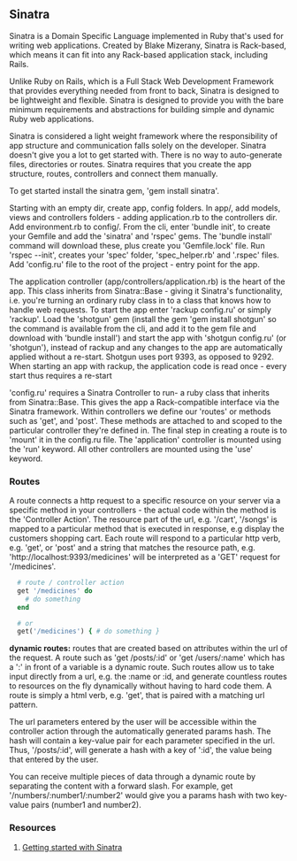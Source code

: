 ## Sinatra

Sinatra is a Domain Specific Language implemented in Ruby that's used for writing web applications. Created by Blake Mizerany, Sinatra is Rack-based, which means it can fit into any Rack-based application stack, including Rails.

Unlike Ruby on Rails, which is a Full Stack Web Development Framework that provides everything needed from front to back, Sinatra is designed to be lightweight and flexible. Sinatra is designed to provide you with the bare minimum requirements and abstractions for building simple and dynamic Ruby web applications.

Sinatra is considered a light weight framework where the responsibility of app structure and communication falls solely on the developer. Sinatra doesn't give you a lot to get started with. There is no way to auto-generate files, directories or routes. Sinatra requires that you create the app structure, routes, controllers and connect them manually.

To get started install the sinatra gem, 'gem install sinatra'.

Starting with an empty dir, create app, config folders. In app/, add models, views and controllers folders - adding application.rb to the controllers dir. Add environment.rb to config/. From the cli, enter 'bundle init', to create your Gemfile and add the 'sinatra' and 'rspec' gems. The 'bundle install' command will download these, plus create you 'Gemfile.lock' file. Run 'rspec --init', creates your 'spec' folder, 'spec_helper.rb' and '.rspec' files. Add 'config.ru' file to the root of the project - entry point for the app.

The application controller (app/controllers/application.rb) is the heart of the app. This class inherits from Sinatra::Base - giving it Sinatra's functionality, i.e. you're turning an ordinary ruby class in to a class that knows how to handle web requests. To start the app enter 'rackup config.ru'  or simply 'rackup'. Load the 'shotgun' gem (install the gem 'gem install shotgun' so the command is available from the cli, and add it to the gem file and download with 'bundle install') and start the app with 'shotgun config.ru' (or 'shotgun'), instead of rackup and any changes to the app are automatically applied without a re-start. Shotgun uses port 9393, as opposed to 9292. When starting an app with rackup, the application code is read once - every start thus requires a re-start

'config.ru' requires a Sinatra Controller to run- a ruby class that inherits from Sinatra::Base. This gives the app a Rack-compatible interface via the Sinatra framework. Within controllers we define our 'routes' or methods such as 'get', and 'post'. These methods are attached to and scoped to the particular controller they're defined in. The final step in creating a route is to 'mount' it in the config.ru file. The 'application' controller is mounted using the 'run' keyword. All other controllers are mounted using the 'use' keyword.


### Routes

A route connects a http request to a specific resource on your server via a specific method in your controllers - the actual code within the method is the 'Controller Action'. The resource part of the url, e.g. '/cart', '/songs' is mapped to a particular method that is executed in response, e.g display the customers shopping cart. Each route will respond to a particular http verb, e.g. 'get', or 'post' and a string that matches the resource path, e.g. 'http://localhost:9393/medicines' will be interpreted as a 'GET' request for '/medicines'.

```ruby
  # route / controller action
  get '/medicines' do
    # do something
  end

  # or
  get('/medicines') { # do something }
```

**dynamic routes:** routes that are created based on attributes within the url of the request. A route such as 'get /posts/:id' or 'get /users/:name' which has a ':' in front of a variable is a dynamic route. Such routes allow us to take input directly from a url, e.g. the :name or :id, and generate countless routes to resources on the fly dynamically without having to hard code them. A route is simply a html verb, e.g. 'get', that is paired with a matching url pattern.

The url parameters entered by the user will be accessible within the controller action through the automatically generated params hash. The hash will contain a key-value pair for each parameter specified in the url. Thus, '/posts/:id', will generate a hash with a key of ':id', the value being that entered by the user.  

You can receive multiple pieces of data through a dynamic route by separating the content with a forward slash. For example, get '/numbers/:number1/:number2' would give you a params hash with two key-value pairs (number1 and number2).




### Resources

1. [Getting started with Sinatra](http://www.sinatrarb.com/intro.html)
